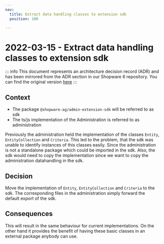 ```yaml
---
nav:
  title: Extract data handling classes to extension sdk
  position: 100

---
```


# 2022-03-15 - Extract data handling classes to extension sdk

::: info
This document represents an architecture decision record (ADR) and has been mirrored from the ADR section in our Shopware 6 repository.
You can find the original version [here](https://github.com/shopware/platform/blob/trunk/adr/admin/2022-03-15-extract-data-handling-classes-to-extension-sdk.md)
:::

## Context
* The package `@shopware-ag/admin-extension-sdk` will be referred to as sdk
* The ts/js implementation of the Administration is referred to as administration

Previously the administration held the implementation of the classes `Entity`, `EntityCollection` and `Criteria`.
This led to the problem, that the sdk was unable to identify instances of this classes easily.
Since the administration is not a standalone package which could be imported in the sdk.
Also, the sdk would need to copy the implementation since we want to copy the administration datahandling in the sdk.

## Decision
Move the implementation of `Entity`, `EntityCollection` and `Criteria` to the sdk.
The corresponding files in the administration simply forward the default export of the sdk.

## Consequences
This will result in the same behaviour for current implementations.
On the other hand it provides the benefit of having these basic classes in an external package anybody can use.
